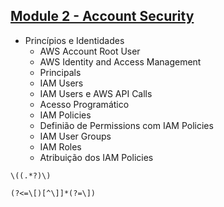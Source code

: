 ## [Module 2 - Account Security](https://www.notion.so/Module-2-Seguran-a-da-Conta-af04d111347149b2ae2afe5ca332b196)
- Princípios e Identidades
    - AWS Account Root User
    - AWS Identity and Access Management 
    - Principals 
    - IAM Users
    - IAM Users e AWS API Calls
    - Acesso Programático
    - IAM Policies
    - Definião de Permissions com IAM Policies 
    - IAM User Groups
    - IAM Roles
    - Atribuição dos IAM Policies

`\((.*?)\)`

`(?<=\[)[^\]]*(?=\])`

